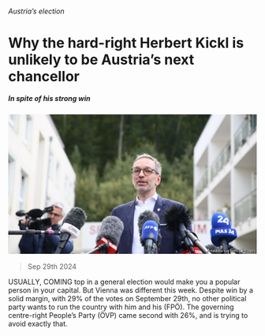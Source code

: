 ###### Austria’s election

# Why the hard-right Herbert Kickl is unlikely to be Austria’s next chancellor 

##### In spite of his strong win 

![image](images/20240929_EUP501.jpg) 

> Sep 29th 2024 

USUALLY, COMING top in a general election would make you a popular person in your capital. But Vienna was different this week. Despite  win by a solid margin, with 29% of the votes on September 29th, no other political party wants to run the country with him and his  (FPÖ). The governing centre-right People’s Party (ÖVP) came second with 26%, and is trying to avoid exactly that.

